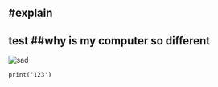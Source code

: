 #explain
---
test
##why is my computer so different
---
![sad](https://img.freepik.com/premium-photo/sad-panda-holds-red-heart-its-paws-ai-generated_864559-90.jpg?w=826)
```
print('123')
```
